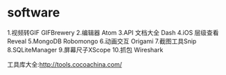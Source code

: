 # software
1.视频转GIF GIFBrewery
2.编辑器 Atom
3.API 文档大全 Dash
4.iOS 层级查看 Reveal
5.MongoDB Robomongo
6.动画交互 Origami
7.截图工具Snip
8.SQLiteManager
9.屏幕尺子XScope
10.抓包 Wireshark

工具库大全:http://tools.cocoachina.com/
